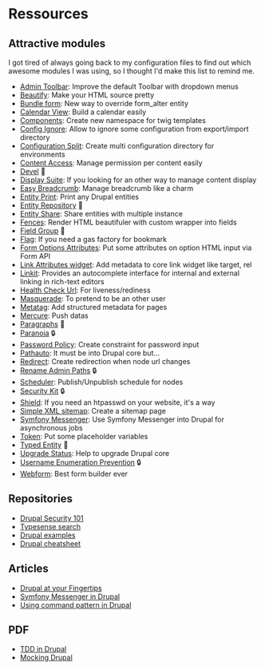 # Ressources

## Attractive modules

I got tired of always going back to my configuration files to find out which awesome modules I was using, so I thought I'd make this list to remind me.

- [Admin Toolbar](https://www.drupal.org/project/admin_toolbar): Improve the default Toolbar with dropdown menus
- [Beautify](https://www.drupal.org/project/beautify): Make your HTML source pretty
- [Bundle form](https://www.drupal.org/project/bundle_form): New way to override form_alter entity
- [Calendar View](https://www.drupal.org/project/calendar_view): Build a calendar easily
- [Components](https://www.drupal.org/project/components): Create new namespace for twig templates
- [Config Ignore](https://www.drupal.org/project/config_ignore): Allow to ignore some configuration from export/import directory
- [Configuration Split](https://www.drupal.org/project/config_split): Create multi configuration directory for environments
- [Content Access](https://www.drupal.org/project/content_access): Manage permission per content easily
- [Devel](https://www.drupal.org/project/devel) :green_heart:
- [Display Suite](https://www.drupal.org/project/ds): If you looking for an other way to manage content display
- [Easy Breadcrumb](https://www.drupal.org/project/easy_breadcrumb): Manage breadcrumb like a charm
- [Entity Print](https://www.drupal.org/project/entity_print): Print any Drupal entities 
- [Entity Repository](https://www.drupal.org/project/entity_repository) :hammer:
- [Entity Share](https://www.drupal.org/project/entity_share): Share entities with multiple instance
- [Fences](https://www.drupal.org/project/fences): Render HTML beautifuler with custom wrapper into fields
- [Field Group](https://www.drupal.org/project/field_group) :green_heart:
- [Flag](https://www.drupal.org/project/flag): If you need a gas factory for bookmark
- [Form Options Attributes](https://www.drupal.org/project/form_options_attributes): Put some attributes on option HTML input via Form API
- [Link Attributes widget](https://www.drupal.org/project/link_attributes): Add metadata to core link widget like target, rel
- [Linkit](https://www.drupal.org/project/linkit): Provides an autocomplete interface for internal and external linking in rich-text editors
- [Health Check Url](https://www.drupal.org/project/health_check_url): For liveness/rediness
- [Masquerade](https://www.drupal.org/project/masquerade): To pretend to be an other user
- [Metatag](https://www.drupal.org/project/metatag): Add structured metadata for pages
- [Mercure](https://www.drupal.org/project/mercure): Push datas
- [Paragraphs](https://www.drupal.org/project/paragraphs) :green_heart:
- [Paranoia](https://www.drupal.org/project/paranoia) :lock:
- [Password Policy](https://www.drupal.org/project/password_policy): Create constraint for password input
- [Pathauto](https://www.drupal.org/project/pathauto): It must be into Drupal core but...
- [Redirect](https://www.drupal.org/project/redirect): Create redirection when node url changes
- [Rename Admin Paths](https://www.drupal.org/project/rename_admin_paths) :lock:
- [Scheduler](https://www.drupal.org/project/scheduler): Publish/Unpublish schedule for nodes
- [Security Kit](https://www.drupal.org/project/seckit) :lock:
- [Shield](https://www.drupal.org/project/shield): If you need an htpasswd on your website, it's a way
- [Simple XML sitemap](https://www.drupal.org/project/simple_sitemap): Create a sitemap page
- [Symfony Messenger](https://www.drupal.org/project/symfony_messenger): Use Symfony Messenger into Drupal for asynchronous jobs
- [Token](https://www.drupal.org/project/token): Put some placeholder variables
- [Typed Entity](https://www.drupal.org/project/typed_entity) :hammer:
- [Upgrade Status](https://www.drupal.org/project/upgrade_status): Help to upgrade Drupal core
- [Username Enumeration Prevention](https://www.drupal.org/project/username_enumeration_prevention) :lock:
- [Webform](https://www.drupal.org/project/webform): Best form builder ever

## Repositories

- [Drupal Security 101](https://gitlab.com/nicoloye/drupal-security-101)
- [Typesense search](https://github.com/lussoluca/typesense_drupal)
- [Drupal examples](https://git.drupalcode.org/project/examples)
- [Drupal cheatsheet](https://gist.github.com/cesarmiquel/48404d99c8f7d9f274705b7a601c5554)

## Articles
- [Drupal at your Fingertips](https://selwynpolit.github.io/d9book/)
- [Symfony Messenger in Drupal](https://www.previousnext.com.au/blog/symfony-messenger/post-8-symfony-messenger-in-drupal-core)
- [Using command pattern in Drupal](https://tech.sparkfabrik.com/en/blog/command_pattern_drupal/)

## PDF
- [TDD in Drupal](https://lisbon2018.drupaldays.org/sites/default/files/2018-07/tdd-test-driven-drupal.pdf)
- [Mocking Drupal](http://drupalcampohio.org/sites/default/files/slides/dco2015-mocking-drupal.pdf)
